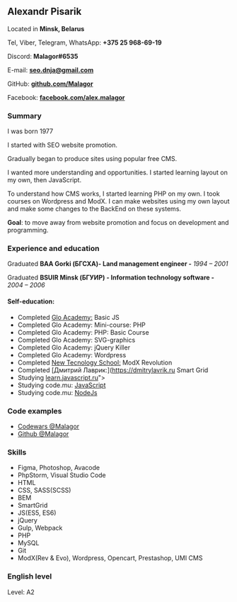 ## Alexandr Pisarik

Located in **Minsk, Belarus**

Tel, Viber, Telegram, WhatsApp: **+375 25 968-69-19**

Discord: **Malagor#6535**

E-mail: **[seo.dnja@gmail.com](mailto:seo.dnja@gmail.com)**

GitHub: **[github.com/Malagor](https://github.com/Malagor)**

Facebook: **[facebook.com/alex.malagor](https://www.facebook.com/alex.malagor)**

### Summary
I was born 1977

I started with SEO website promotion.

Gradually began to produce sites using popular free CMS.

I wanted more understanding and opportunities. I started learning layout on my own, then JavaScript.

To understand how CMS works, I started learning PHP on my own. I took courses on Wordpress and ModX. I can make
websites using my own layout and make some changes to the BackEnd on these systems.

**Goal**: to move away from website promotion and focus on development and programming.

### Experience and education
Graduated **BAA Gorki (БГСХА)- Land management engineer -**
*1994 – 2001*

Graduated **BSUIR Minsk (БГУИР) - Information technology software -**
*2004 – 2006*
#### Self-education:
* Completed [Glo Academy:](https://glo.academy) Basic JS
* Completed Glo Academy: Mini-course: PHP
* Completed Glo Academy: PHP: Basic Course
* Completed Glo Academy: SVG-graphics
* Completed Glo Academy: jQuery Killer
* Completed Glo Academy: Wordpress
* Completed [New Tecnology School:](https://ntschool.ru) ModX Revolution
* Completed [Дмитрий Лаврик:](https://dmitrylavrik.ru Smart Grid
* Studying [learn.javascript.ru](https://learn.javascript.ru)">
* Studying code.mu: [JavaScript](http://code.mu/ru/javascript/book/prime/)
* Studying code.mu: [NodeJs](http://code.mu/ru/javascript/server/nodejs/book/prime/)

### Code examples
* [Codewars @Malagor](https://www.codewars.com/users/Malagor)
* [Github @Malagor](https://github.com/Malagor)

### Skills
* Figma, Photoshop, Avacode
* PhpStorm, Visual Studio Code
* HTML
* CSS, SASS(SCSS)
* BEM
* SmartGrid
* JS(ES5, ES6)
* jQuery
* Gulp, Webpack
* PHP
* MySQL
* Git
* ModX(Rev & Evo), Wordpress, Opencart, Prestashop, UMI CMS

### English level
Level: A2
